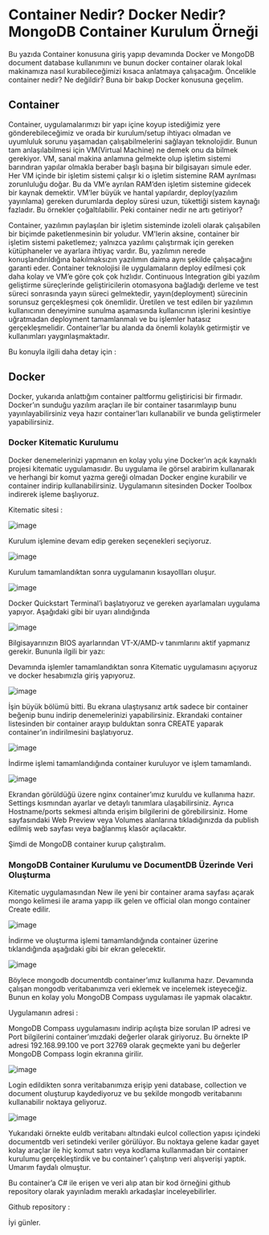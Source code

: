 # Container Nedir? Docker Nedir? MongoDB Container Kurulum Örneği


Bu yazıda Container konusuna giriş yapıp devamında Docker ve MongoDB document database kullanımını ve bunun docker container olarak lokal makinamıza nasıl kurabileceğimizi kısaca anlatmaya çalışacağım. Öncelikle container nedir? Ne değildir? Buna bir bakıp Docker konusuna geçelim.

## Container


Container, uygulamalarımızı bir yapı içine koyup istediğimiz yere gönderebileceğimiz ve orada bir kurulum/setup ihtiyacı olmadan ve uyumluluk sorunu yaşamadan çalışabilmelerini sağlayan teknolojidir. Bunun tam anlaşılabilmesi için VM(Virtual Machine) ne demek onu da bilmek gerekiyor. VM, sanal makina anlamına gelmekte olup işletim sistemi barındıran yapılar olmakla beraber başlı başına bir bilgisayarı simule eder. Her VM içinde bir işletim sistemi çalışır ki o işletim sistemine RAM ayrılması zorunluluğu doğar. Bu da VM’e ayrılan RAM’den işletim sistemine gidecek bir kaynak demektir.
VM’ler büyük ve hantal yapılardır, deploy(yazılım yayınlama) gereken durumlarda deploy süresi uzun, tükettiği sistem kaynağı fazladır. Bu örnekler çoğaltılabilir. Peki container nedir ne artı getiriyor?

Container, yazılımın paylaşılan bir işletim sisteminde izoleli olarak çalışabilen bir biçimde paketlenmesinin bir yoludur. VM'lerin aksine, container bir işletim sistemi paketlemez; yalnızca yazılımı çalıştırmak için gereken kütüphaneler ve ayarlara ihtiyaç vardır. Bu, yazılımın nerede konuşlandırıldığına bakılmaksızın yazılımın daima aynı şekilde çalışacağını garanti eder.
Container teknolojisi ile uygulamaların deploy edilmesi çok daha kolay ve VM’e göre çok çok hızlıdır. Continuous Integration gibi yazılım geliştirme süreçlerinde geliştiricilerin otomasyona bağladığı derleme ve test süreci sonrasında yayın süreci gelmektedir, yayın(deployment) sürecinin sorunsuz gerçekleşmesi çok önemlidir. Üretilen ve test edilen bir yazılımın kullanıcının deneyimine sunulma aşamasında kullanıcının işlerini kesintiye uğratmadan deployment tamamlanmalı ve bu işlemler hatasız gerçekleşmelidir. Container’lar bu alanda da önemli kolaylık getirmiştir ve kullanımları yaygınlaşmaktadır.

Bu konuyla ilgili daha detay için : [](https://www.docker.com/what-docker#/overview)


## Docker


Docker, yukarıda anlattığım container paltformu geliştiricisi bir firmadır. Docker’ın sunduğu yazılım araçları ile bir container tasarımlayıp bunu yayınlayabilirsiniz veya hazır container’ları kullanabilir ve bunda geliştirmeler yapabilirsiniz.

### Docker Kitematic Kurulumu


Docker denemelerinizi yapmanın en kolay yolu yine Docker’ın açık kaynaklı projesi kitematic uygulamasıdır. Bu uygulama ile görsel arabirim kullanarak ve herhangi bir komut yazma gereği olmadan Docker engine kurabilir ve container indirip kullanabilirsiniz. Uygulamanın sitesinden Docker Toolbox indirerek işleme başlıyoruz.

Kitematic sitesi : [](https://kitematic.com/)

![image](https://3.bp.blogspot.com/-rf9t0pMDjXo/WdzjPhwu3iI/AAAAAAAAAZ4/sKRrkV79o34yYxn1d2AhHnshCouVFxXowCK4BGAYYCw/s1600/1.jpg)



Kurulum işlemine devam edip gereken seçenekleri seçiyoruz.


![image](https://1.bp.blogspot.com/-Z8fFevYp3j4/WdzjU6FnljI/AAAAAAAAAaA/VUE5SwFBYGIMIn_xayNINrd6rawmpfKiQCK4BGAYYCw/s1600/2.jpg)


Kurulum tamamlandıktan sonra uygulamanın kısayollları oluşur.


![image](https://1.bp.blogspot.com/-MHUSflZKaGk/WdzjX4abp0I/AAAAAAAAAaI/h3VAkG3pescQjnhHahPBcXSWTeSPF0PKgCK4BGAYYCw/s1600/3.jpg)



Docker Quickstart Terminal’i başlatıyoruz ve gereken ayarlamaları uygulama yapıyor. Aşağıdaki gibi bir uyarı alındığında


![image](https://2.bp.blogspot.com/-o3ZsMST3fVM/Wdzjb7wQgmI/AAAAAAAAAaQ/U9HnJ8C-htYnwS36AjHshu-xwP4SxeVXACK4BGAYYCw/s1600/4.jpg)



Bilgisayarınızın BIOS ayarlarından VT-X/AMD-v tanımlarını aktif yapmanız gerekir.
Bununla ilgili bir yazı:

[](https://blogs.technet.microsoft.com/canitpro/2015/09/08/step-by-step-enabling-hyper-v-for-use-on-windows-10/)


Devamında işlemler tamamlandıktan sonra Kitematic uygulamasını açıyoruz ve docker hesabımızla giriş yapıyoruz.


![image](https://4.bp.blogspot.com/-0fniXhZNHJI/Wdzjjolf2aI/AAAAAAAAAaY/NgXMa_9DHlQx1AQ0ugUmOteqnFuG6jYrwCK4BGAYYCw/s1600/6.jpg)



İşin büyük bölümü bitti. Bu ekrana ulaştıysanız artık sadece bir container beğenip bunu indirip denemelerinizi yapabilirsiniz. Ekrandaki container listesinden bir container arayıp bulduktan sonra CREATE yaparak container’ın indirilmesini başlatıyoruz.


![image](https://1.bp.blogspot.com/-tZoQY8YIF9w/WdzjmlSMqpI/AAAAAAAAAag/JZ2iXSUQZiY3vQgRJoOeFeKUXSCNRRnWACK4BGAYYCw/s1600/7.jpg)



İndirme işlemi tamamlandığında container kuruluyor ve işlem tamamlandı.


![image](https://3.bp.blogspot.com/-JxFV9PxQ0-s/WdzjpAekyoI/AAAAAAAAAao/o8-IrWxWBk0WNW_miuGq3bsRRrmmthY-QCK4BGAYYCw/s1600/8.jpg)



Ekrandan görüldüğü üzere nginx container’ımız kuruldu ve kullanıma hazır. Settings kısmından ayarlar ve detaylı tanımlara ulaşabilirsiniz. Ayrıca Hostname/ports sekmesi altında erişim bilgilerini de görebilirsiniz. Home sayfasındaki Web Preview veya Volumes alanlarına tıkladığınızda da publish edilmiş web sayfası veya bağlanmış klasör açılacaktır.

Şimdi de MongoDB container kurup çalıştıralım.


### MongoDB Container Kurulumu ve DocumentDB Üzerinde Veri Oluşturma


Kitematic uygulamasından New ile yeni bir container arama sayfası açarak mongo kelimesi ile arama yapıp ilk gelen ve official olan mongo container Create edilir.


![image](https://2.bp.blogspot.com/-3lyXF6ZPRRc/WdzjusBhdUI/AAAAAAAAAaw/s_w_i46dj0wPpmiD5bk59JXoGuwawPXewCK4BGAYYCw/s1600/9.jpg)



İndirme ve oluşturma işlemi tamamlandığında container üzerine tıklandığında aşağıdaki gibi bir ekran gelecektir.


![image](https://3.bp.blogspot.com/-MJZINV3rZTA/Wdzjy4yFyxI/AAAAAAAAAa4/aLkB8b-9fSIg_zLnRT6kvFqn18kYOWk5wCK4BGAYYCw/s1600/10.jpg)



Böylece mongodb documentdb container’ımız kullanıma hazır. Devamında çalışan mongodb veritabanımıza veri eklemek ve incelemek isteyeceğiz.
Bunun en kolay yolu MongoDB Compass uygulaması ile yapmak olacaktır.

Uygulamanın adresi : [](https://www.mongodb.com/products/compass)

MongoDB Compass uygulamasını indirip açılışta bize sorulan IP adresi ve Port bilgilerini container’ımızdaki değerler olarak giriyoruz. Bu örnekte IP adresi 192.168.99.100 ve port 32769 olarak geçmekte yani bu değerler MongoDB Compass login ekranına girilir.


![image](https://1.bp.blogspot.com/-xvQYi6VEoM0/Wdzj1xSPohI/AAAAAAAAAbA/YJm_T2rBeEYGzrHYD8_htvuzm2TqNTdngCK4BGAYYCw/s1600/11.jpg)



Login edildikten sonra veritabanımıza erişip yeni database, collection ve document oluşturup kaydediyoruz ve bu şekilde mongodb veritabanını kullanabilir noktaya geliyoruz.


![image](https://4.bp.blogspot.com/-3vfbgFHdlhs/Wdzj44KyGfI/AAAAAAAAAbI/FNO7w-c7Y6AUPDqNdLRZmMcw_9MPW5CmwCK4BGAYYCw/s1600/12.jpg)



Yukarıdaki örnekte euldb veritabanı altındaki eulcol collection yapısı içindeki documentdb veri setindeki veriler görülüyor.
Bu noktaya gelene kadar gayet kolay araçlar ile hiç komut satırı veya kodlama kullanmadan bir container kurulumu gerçekleştirdik ve bu container’ı çalıştırıp veri alışverişi yaptık. Umarım faydalı olmuştur.

Bu container’a C# ile erişen ve veri alıp atan bir kod örneğini github repository olarak yayınladım meraklı arkadaşlar inceleyebilirler.


Github repository : [](https://github.com/enginunal/MongoDBSimpleSample)



İyi günler.

